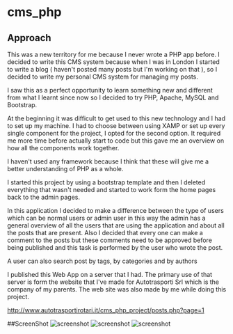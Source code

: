 # cms_php

## Approach

This was a new territory for me because I never wrote a PHP app before. I decided to write this CMS system because when I was in London I started to write a blog ( haven't posted many posts but I'm working on that ), so I decided to write my personal CMS system for managing my posts. 

I saw this as a perfect opportunity to learn something new and different from what I learnt since now so I decided to try PHP, Apache, MySQL and Bootstrap.

At the beginning it was difficult to get used to this new technology and I had to set up my machine. I had to choose between using XAMP or set up every single component for the project, I opted for the second option. 
It required me more time before actually start to code but this gave me an overview on how all the components work together.

I haven't used any framework because I think that these will give me a better understanding of PHP as a whole.

I started this project by using a bootstrap template and then I deleted everything that wasn't needed and started to work form the home pages  back to the admin pages.

In this application I decided to make a difference between the type of users which can be normal users or admin user in this way the admin has a general overview of all the users that are using the application and about all the posts that are present. Also I decided that every one can make a comment to the posts but these comments need to be approved before being published and this task is performed by the user who wrote the post. 

A user can also search post by tags, by categories and by authors

I published this Web App on a server that I had. The primary use of that server is form the website that I've made for Autotrasporti Srl which is the company of my parents. The web site was also made by me while doing this project.

http://www.autotrasportirotari.it/cms_php_project/posts.php?page=1


##ScreenShot
![screenshot](http://imgur.com/HLntfGq)
![screenshot](http://imgur.com/OseonfF)
![screenshot](http://imgur.com/pNhx9oG)
